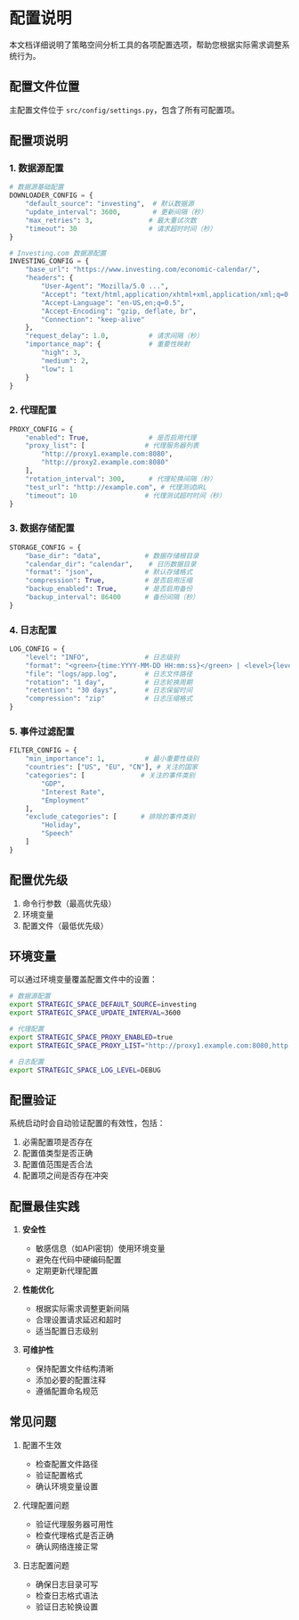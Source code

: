 # 配置说明

本文档详细说明了策略空间分析工具的各项配置选项，帮助您根据实际需求调整系统行为。

## 配置文件位置

主配置文件位于 `src/config/settings.py`，包含了所有可配置项。

## 配置项说明

### 1. 数据源配置

```python
# 数据源基础配置
DOWNLOADER_CONFIG = {
    "default_source": "investing",  # 默认数据源
    "update_interval": 3600,        # 更新间隔（秒）
    "max_retries": 3,              # 最大重试次数
    "timeout": 30                  # 请求超时时间（秒）
}

# Investing.com 数据源配置
INVESTING_CONFIG = {
    "base_url": "https://www.investing.com/economic-calendar/",
    "headers": {
        "User-Agent": "Mozilla/5.0 ...",
        "Accept": "text/html,application/xhtml+xml,application/xml;q=0.9,*/*;q=0.8",
        "Accept-Language": "en-US,en;q=0.5",
        "Accept-Encoding": "gzip, deflate, br",
        "Connection": "keep-alive"
    },
    "request_delay": 1.0,          # 请求间隔（秒）
    "importance_map": {            # 重要性映射
        "high": 3,
        "medium": 2,
        "low": 1
    }
}
```

### 2. 代理配置

```python
PROXY_CONFIG = {
    "enabled": True,               # 是否启用代理
    "proxy_list": [               # 代理服务器列表
        "http://proxy1.example.com:8080",
        "http://proxy2.example.com:8080"
    ],
    "rotation_interval": 300,      # 代理轮换间隔（秒）
    "test_url": "http://example.com", # 代理测试URL
    "timeout": 10                 # 代理测试超时时间（秒）
}
```

### 3. 数据存储配置

```python
STORAGE_CONFIG = {
    "base_dir": "data",           # 数据存储根目录
    "calendar_dir": "calendar",    # 日历数据目录
    "format": "json",             # 默认存储格式
    "compression": True,          # 是否启用压缩
    "backup_enabled": True,       # 是否启用备份
    "backup_interval": 86400      # 备份间隔（秒）
}
```

### 4. 日志配置

```python
LOG_CONFIG = {
    "level": "INFO",              # 日志级别
    "format": "<green>{time:YYYY-MM-DD HH:mm:ss}</green> | <level>{level: <8}</level> | <cyan>{name}</cyan>:<cyan>{function}</cyan>:<cyan>{line}</cyan> - <level>{message}</level>",
    "file": "logs/app.log",       # 日志文件路径
    "rotation": "1 day",          # 日志轮换周期
    "retention": "30 days",       # 日志保留时间
    "compression": "zip"          # 日志压缩格式
}
```

### 5. 事件过滤配置

```python
FILTER_CONFIG = {
    "min_importance": 1,          # 最小重要性级别
    "countries": ["US", "EU", "CN"], # 关注的国家
    "categories": [              # 关注的事件类别
        "GDP",
        "Interest Rate",
        "Employment"
    ],
    "exclude_categories": [      # 排除的事件类别
        "Holiday",
        "Speech"
    ]
}
```

## 配置优先级

1. 命令行参数（最高优先级）
2. 环境变量
3. 配置文件（最低优先级）

## 环境变量

可以通过环境变量覆盖配置文件中的设置：

```bash
# 数据源配置
export STRATEGIC_SPACE_DEFAULT_SOURCE=investing
export STRATEGIC_SPACE_UPDATE_INTERVAL=3600

# 代理配置
export STRATEGIC_SPACE_PROXY_ENABLED=true
export STRATEGIC_SPACE_PROXY_LIST="http://proxy1.example.com:8080,http://proxy2.example.com:8080"

# 日志配置
export STRATEGIC_SPACE_LOG_LEVEL=DEBUG
```

## 配置验证

系统启动时会自动验证配置的有效性，包括：

1. 必需配置项是否存在
2. 配置值类型是否正确
3. 配置值范围是否合法
4. 配置项之间是否存在冲突

## 配置最佳实践

1. **安全性**
   - 敏感信息（如API密钥）使用环境变量
   - 避免在代码中硬编码配置
   - 定期更新代理配置

2. **性能优化**
   - 根据实际需求调整更新间隔
   - 合理设置请求延迟和超时
   - 适当配置日志级别

3. **可维护性**
   - 保持配置文件结构清晰
   - 添加必要的配置注释
   - 遵循配置命名规范

## 常见问题

1. 配置不生效
   - 检查配置文件路径
   - 验证配置格式
   - 确认环境变量设置

2. 代理配置问题
   - 验证代理服务器可用性
   - 检查代理格式是否正确
   - 确认网络连接正常

3. 日志配置问题
   - 确保日志目录可写
   - 检查日志格式语法
   - 验证日志轮换设置 